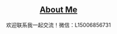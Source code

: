 
<h2><div align="center"><a href="https://attack204.com/">About Me</a> </div></h2>

<div align="center">欢迎联系我一起交流！微信：L15006856731</div>
